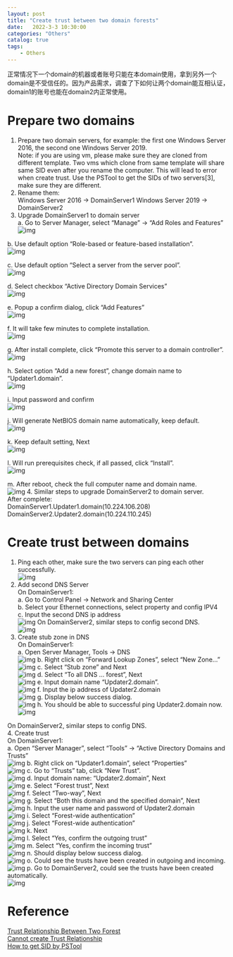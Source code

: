 ```yaml
---                
layout: post            
title: "Create trust between two domain forests"                
date:   2022-3-3 10:30:00                 
categories: "Others"                
catalog: true                
tags:                 
    - Others                
---      
```


正常情况下一个domain的机器或者账号只能在本domain使用，拿到另外一个domain是不受信任的。因为产品需求，调查了下如何让两个domain能互相认证，domain1的账号也能在domain2内正常使用。  

# Prepare two domains

1. Prepare two domain servers, for example: the first one Windows Server 2016, the second one Windows Server 2019.   
Note: if you are using vm, please make sure they are cloned from different template. Two vms which clone from same template will share same SID even after you rename the computer. This will lead to error when create trust. Use the PSTool to get the SIDs of two servers[3], make sure they are different.   
2. Rename them:  
Windows Server 2016 -> DomainServer1 
Windows Server 2019 -> DomainServer2  
3. Upgrade DomainServer1 to domain server  
a. Go to Server Manager, select “Manage” -> “Add Roles and Features”  
![img](https://github.com/kerwenzhang/kerwenzhang.github.io/blob/master/_posts/image/Domain/1.png?raw=true)

b. Use default option “Role-based or feature-based installation”.  
 ![img](https://github.com/kerwenzhang/kerwenzhang.github.io/blob/master/_posts/image/Domain/2.png?raw=true)

c. Use default option “Select a server from the server pool”.  
 ![img](https://github.com/kerwenzhang/kerwenzhang.github.io/blob/master/_posts/image/Domain/3.png?raw=true)

d.	Select checkbox “Active Directory Domain Services”  
 ![img](https://github.com/kerwenzhang/kerwenzhang.github.io/blob/master/_posts/image/Domain/4.png?raw=true)

e.	Popup a confirm dialog, click “Add Features”  
 ![img](https://github.com/kerwenzhang/kerwenzhang.github.io/blob/master/_posts/image/Domain/5.png?raw=true)

f.	It will take few minutes to complete installation.  
 ![img](https://github.com/kerwenzhang/kerwenzhang.github.io/blob/master/_posts/image/Domain/6.png?raw=true)

g.	After install complete, click “Promote this server to a domain controller”.  
 ![img](https://github.com/kerwenzhang/kerwenzhang.github.io/blob/master/_posts/image/Domain/7.png?raw=true)

h.	Select option “Add a new forest”, change domain name to “Updater1.domain”.  
 ![img](https://github.com/kerwenzhang/kerwenzhang.github.io/blob/master/_posts/image/Domain/8.png?raw=true)

i.	Input password and confirm  
 ![img](https://github.com/kerwenzhang/kerwenzhang.github.io/blob/master/_posts/image/Domain/9.png?raw=true)

j.	Will generate NetBIOS domain name automatically, keep default.  
 ![img](https://github.com/kerwenzhang/kerwenzhang.github.io/blob/master/_posts/image/Domain/10.png?raw=true)

k.	Keep default setting, Next  
 ![img](https://github.com/kerwenzhang/kerwenzhang.github.io/blob/master/_posts/image/Domain/11.png?raw=true)

l.	Will run prerequisites check, if all passed, click “Install”.  
 ![img](https://github.com/kerwenzhang/kerwenzhang.github.io/blob/master/_posts/image/Domain/12.png?raw=true)

m.	After reboot, check the full computer name and domain name.  
 ![img](https://github.com/kerwenzhang/kerwenzhang.github.io/blob/master/_posts/image/Domain/13.png?raw=true)
4. Similar steps to upgrade DomainServer2 to domain server.  
After complete:  
DomainServer1.Updater1.domain(10.224.106.208)  
DomainServer2.Updater2.domain(10.224.110.245)  

# Create trust between domains

1. Ping each other, make sure the two servers can ping each other successfully.  
 ![img](https://github.com/kerwenzhang/kerwenzhang.github.io/blob/master/_posts/image/Domain/14.png?raw=true)
2. Add second DNS Server  
On DomainServer1:  
a.	Go to Control Panel -> Network and Sharing Center  
b.	Select your Ethernet connections, select property and config IPV4  
c.	Input the second DNS ip address  
 ![img](https://github.com/kerwenzhang/kerwenzhang.github.io/blob/master/_posts/image/Domain/15.png?raw=true)
On DomainServer2, similar steps to config second DNS.  
 ![img](https://github.com/kerwenzhang/kerwenzhang.github.io/blob/master/_posts/image/Domain/16.png?raw=true)
3. Create stub zone in DNS  
On DomainServer1:  
a.	Open Server Manager, Tools -> DNS  
 ![img](https://github.com/kerwenzhang/kerwenzhang.github.io/blob/master/_posts/image/Domain/17.png?raw=true)
b.	Right click on “Forward Lookup Zones”, select “New Zone…”  
   ![img](https://github.com/kerwenzhang/kerwenzhang.github.io/blob/master/_posts/image/Domain/18.png?raw=true)
c.	Select “Stub zone” and Next  
   ![img](https://github.com/kerwenzhang/kerwenzhang.github.io/blob/master/_posts/image/Domain/19.png?raw=true)
d.	Select “To all DNS … forest”, Next  
   ![img](https://github.com/kerwenzhang/kerwenzhang.github.io/blob/master/_posts/image/Domain/20.png?raw=true)
e.	Input domain name “Updater2.domain”.  
   ![img](https://github.com/kerwenzhang/kerwenzhang.github.io/blob/master/_posts/image/Domain/21.png?raw=true)
f.	Input the ip address of Updater2.domain  
   ![img](https://github.com/kerwenzhang/kerwenzhang.github.io/blob/master/_posts/image/Domain/22.png?raw=true)
g.	Display below success dialog.  
   ![img](https://github.com/kerwenzhang/kerwenzhang.github.io/blob/master/_posts/image/Domain/23.png?raw=true)
h.	You should be able to successful ping Updater2.domain now.  
   ![img](https://github.com/kerwenzhang/kerwenzhang.github.io/blob/master/_posts/image/Domain/24.png?raw=true)
  
On DomainServer2, similar steps to config DNS.  
4. Create trust  
On DomainServer1:  
a.	Open “Server Manager”, select “Tools” -> “Active Directory Domains and Trusts”  
   ![img](https://github.com/kerwenzhang/kerwenzhang.github.io/blob/master/_posts/image/Domain/25.png?raw=true)
b.	Right click on “Updater1.domain”, select “Properties”  
   ![img](https://github.com/kerwenzhang/kerwenzhang.github.io/blob/master/_posts/image/Domain/26.png?raw=true)
c.	Go to “Trusts” tab, click “New Trust”.  
   ![img](https://github.com/kerwenzhang/kerwenzhang.github.io/blob/master/_posts/image/Domain/27.png?raw=true)
d.	Input domain name: “Updater2.domain”, Next  
   ![img](https://github.com/kerwenzhang/kerwenzhang.github.io/blob/master/_posts/image/Domain/28.png?raw=true)
e.	Select “Forest trust”, Next  
   ![img](https://github.com/kerwenzhang/kerwenzhang.github.io/blob/master/_posts/image/Domain/29.png?raw=true)
f.	Select “Two-way”, Next  
   ![img](https://github.com/kerwenzhang/kerwenzhang.github.io/blob/master/_posts/image/Domain/30.png?raw=true)
g.	Select “Both this domain and the specified domain”, Next  
   ![img](https://github.com/kerwenzhang/kerwenzhang.github.io/blob/master/_posts/image/Domain/31.png?raw=true)
h.	Input the user name and password of Updater2.domain  
   ![img](https://github.com/kerwenzhang/kerwenzhang.github.io/blob/master/_posts/image/Domain/32.png?raw=true)
i.	Select “Forest-wide authentication”  
   ![img](https://github.com/kerwenzhang/kerwenzhang.github.io/blob/master/_posts/image/Domain/33.png?raw=true)
j.	Select “Forest-wide authentication”  
   ![img](https://github.com/kerwenzhang/kerwenzhang.github.io/blob/master/_posts/image/Domain/34.png?raw=true)
k.	Next  
   ![img](https://github.com/kerwenzhang/kerwenzhang.github.io/blob/master/_posts/image/Domain/35.png?raw=true)
l.	Select “Yes, confirm the outgoing trust”  
   ![img](https://github.com/kerwenzhang/kerwenzhang.github.io/blob/master/_posts/image/Domain/36.png?raw=true)
m.	Select “Yes, confirm the incoming trust”  
   ![img](https://github.com/kerwenzhang/kerwenzhang.github.io/blob/master/_posts/image/Domain/37.png?raw=true)
n.	Should display below success dialog.  
   ![img](https://github.com/kerwenzhang/kerwenzhang.github.io/blob/master/_posts/image/Domain/38.png?raw=true)
o.	Could see the trusts have been created in outgoing and incoming.  
   ![img](https://github.com/kerwenzhang/kerwenzhang.github.io/blob/master/_posts/image/Domain/39.png?raw=true)
p.	Go to DomainServer2, could see the trusts have been created automatically.  
   ![img](https://github.com/kerwenzhang/kerwenzhang.github.io/blob/master/_posts/image/Domain/40.png?raw=true)
   
# Reference  
  
[Trust Relationship Between Two Forest](https://www.youtube.com/watch?v=F7DgXAXNnC8&ab_channel=TechiJack)  
[Cannot create Trust Relationship](https://social.technet.microsoft.com/Forums/lync/en-US/cc46715e-b36c-4473-a1bf-3367d1344f62/cannot-create-trust-relationship?forum=winserverDS)  
[How to get SID by PSTool](https://docs.microsoft.com/en-us/sysinternals/downloads/psgetsid#:~:text=If%20you%20want%20to%20see,and%20an%20optional%20computer%20name)   
  
  
  
